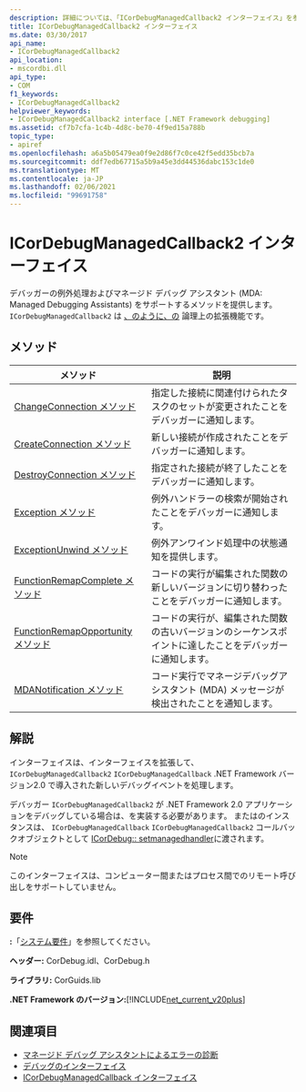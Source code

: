 ```yaml
---
description: 詳細については、「ICorDebugManagedCallback2 インターフェイス」を参照してください。
title: ICorDebugManagedCallback2 インターフェイス
ms.date: 03/30/2017
api_name:
- ICorDebugManagedCallback2
api_location:
- mscordbi.dll
api_type:
- COM
f1_keywords:
- ICorDebugManagedCallback2
helpviewer_keywords:
- ICorDebugManagedCallback2 interface [.NET Framework debugging]
ms.assetid: cf7b7cfa-1c4b-4d8c-be70-4f9ed15a788b
topic_type:
- apiref
ms.openlocfilehash: a6a5b05479ea0f9e2d86f7c0ce42f5edd35bcb7a
ms.sourcegitcommit: ddf7edb67715a5b9a45e3dd44536dabc153c1de0
ms.translationtype: MT
ms.contentlocale: ja-JP
ms.lasthandoff: 02/06/2021
ms.locfileid: "99691758"
---
```

# <a name="icordebugmanagedcallback2-interface"></a>ICorDebugManagedCallback2 インターフェイス

デバッガーの例外処理およびマネージド デバッグ アシスタント (MDA: Managed Debugging Assistants) をサポートするメソッドを提供します。 `ICorDebugManagedCallback2` は [、のように、の](icordebugmanagedcallback-interface.md) 論理上の拡張機能です。  
  
## <a name="methods"></a>メソッド  
  
|メソッド|説明|  
|------------|-----------------|  
|[ChangeConnection メソッド](icordebugmanagedcallback2-changeconnection-method.md)|指定した接続に関連付けられたタスクのセットが変更されたことをデバッガーに通知します。|  
|[CreateConnection メソッド](icordebugmanagedcallback2-createconnection-method.md)|新しい接続が作成されたことをデバッガーに通知します。|  
|[DestroyConnection メソッド](icordebugmanagedcallback2-destroyconnection-method.md)|指定された接続が終了したことをデバッガーに通知します。|  
|[Exception メソッド](icordebugmanagedcallback2-exception-method.md)|例外ハンドラーの検索が開始されたことをデバッガーに通知します。|  
|[ExceptionUnwind メソッド](icordebugmanagedcallback2-exceptionunwind-method.md)|例外アンワインド処理中の状態通知を提供します。|  
|[FunctionRemapComplete メソッド](icordebugmanagedcallback2-functionremapcomplete-method.md)|コードの実行が編集された関数の新しいバージョンに切り替わったことをデバッガーに通知します。|  
|[FunctionRemapOpportunity メソッド](icordebugmanagedcallback2-functionremapopportunity-method.md)|コードの実行が、編集された関数の古いバージョンのシーケンスポイントに達したことをデバッガーに通知します。|  
|[MDANotification メソッド](icordebugmanagedcallback2-mdanotification-method.md)|コード実行でマネージデバッグアシスタント (MDA) メッセージが検出されたことを通知します。|  
  
## <a name="remarks"></a>解説  

 インターフェイスは、インターフェイスを拡張して、 `ICorDebugManagedCallback2` `ICorDebugManagedCallback` .NET Framework バージョン2.0 で導入された新しいデバッグイベントを処理します。  
  
 デバッガー `ICorDebugManagedCallback2` が .NET Framework 2.0 アプリケーションをデバッグしている場合は、を実装する必要があります。 またはのインスタンスは、 `ICorDebugManagedCallback` `ICorDebugManagedCallback2` コールバックオブジェクトとして [ICorDebug:: setmanagedhandler](icordebug-setmanagedhandler-method.md)に渡されます。  
  
> [!NOTE]
> このインターフェイスは、コンピューター間またはプロセス間でのリモート呼び出しをサポートしていません。  
  
## <a name="requirements"></a>要件  

 **:**「[システム要件](../../get-started/system-requirements.md)」を参照してください。  
  
 **ヘッダー:** CorDebug.idl、CorDebug.h  
  
 **ライブラリ:** CorGuids.lib  
  
 **.NET Framework のバージョン:**[!INCLUDE[net_current_v20plus](../../../../includes/net-current-v20plus-md.md)]  
  
## <a name="see-also"></a>関連項目

- [マネージド デバッグ アシスタントによるエラーの診断](../../debug-trace-profile/diagnosing-errors-with-managed-debugging-assistants.md)
- [デバッグのインターフェイス](debugging-interfaces.md)
- [ICorDebugManagedCallback インターフェイス](icordebugmanagedcallback-interface.md)
